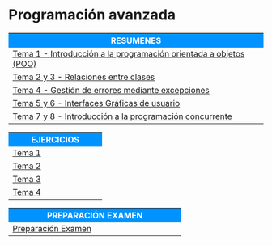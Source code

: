 # Programación avanzada

<table>  
	<tr style="background-color: rgb(0, 147, 255);">
    	<th width="60%" style="color:#FFFFFF">RESUMENES</th>
	</tr>   
    <tr>
		<td><a href="/Resumenes/Tema 1 - Introducción a la programación orientada a objetos (POO).html">Tema 1 - Introducción a la programación orientada a objetos (POO)</a></td>
    </tr>
    <tr>    
		<td><a href="2-Curso/Segundo_cuatrimestre/Programacion_avanzada/Resumenes/Tema_2-3.html">Tema 2 y 3 - Relaciones entre clases</a></td>
    </tr>    
    <tr>    
		<td><a href="2-Curso/Segundo_cuatrimestre/Programacion_avanzada/Resumenes/Tema_4.html">Tema 4 - Gestión de errores mediante excepciones</a></td>
    </tr>    
    <tr>    
		<td><a href="2-Curso/Segundo_cuatrimestre/Programacion_avanzada/Resumenes/Tema_5-6.html">Tema 5 y 6 - Interfaces Gráficas de usuario</a></td>
    </tr>    
    <tr>    
		<td><a href="2-Curso/Segundo_cuatrimestre/Programacion_avanzada/Resumenes/Tema_7-8.html">Tema 7 y 8 - Introducción a la programación concurrente</a></td>
	</tr>
</table> 



<table>  
	<tr style="background-color: rgb(0, 147, 255);">
    	<th width="60%" style="color:#FFFFFF">EJERCICIOS</th>
	</tr>   
    <tr>
		<td><a href="2-Curso/Segundo_cuatrimestre/Programacion_avanzada/Ejercicios/Tema_1.html">Tema 1</a></td>
    </tr>
    <tr>    
		<td><a href="2-Curso/Segundo_cuatrimestre/Programacion_avanzada/Ejercicios/Tema_2.html">Tema 2</a></td>
    </tr>
		<td><a href="2-Curso/Segundo_cuatrimestre/Programacion_avanzada/Ejercicios/Tema_3.html">Tema 3</a></td>
    </tr>
    <tr>    
		<td><a href="2-Curso/Segundo_cuatrimestre/Programacion_avanzada/Ejercicios/Tema_4.html">Tema 4</a></td>
    </tr>           
</table> 


<table>  
	<tr style="background-color: rgb(0, 147, 255);">
    	<th width="60%" style="color:#FFFFFF">PREPARACIÓN EXAMEN</th>
	</tr>   
    <tr>
		<td><a href="2-Curso/Segundo_cuatrimestre/Programacion_avanzada/Ejercicios/Preparacion_examen.html">Preparación Examen</a></td>
    </tr>      
</table> 